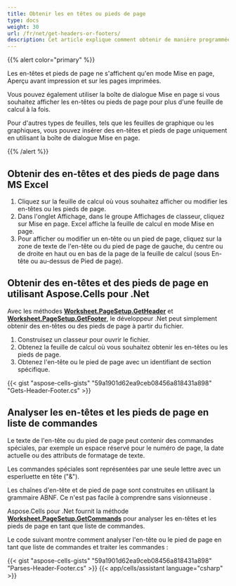 ```yaml
---
title: Obtenir les en têtes ou pieds de page
type: docs
weight: 30
url: /fr/net/get-headers-or-footers/
description: Cet article explique comment obtenir de manière programmée les en têtes et pieds de page à partir de fichiers Excel ou OpenOffice en utilisant l API C# ou la bibliothèque .NET.
---
```


{{% alert color="primary" %}}

Les en-têtes et pieds de page ne s'affichent qu'en mode Mise en page, Aperçu avant impression et sur les pages imprimées. 

Vous pouvez également utiliser la boîte de dialogue Mise en page si vous souhaitez afficher les en-têtes ou pieds de page pour plus d'une feuille de calcul à la fois. 

Pour d'autres types de feuilles, tels que les feuilles de graphique ou les graphiques, vous pouvez insérer des en-têtes et pieds de page uniquement en utilisant la boîte de dialogue Mise en page.

{{% /alert %}}

## **Obtenir des en-têtes et des pieds de page dans MS Excel**
1. Cliquez sur la feuille de calcul où vous souhaitez afficher ou modifier les en-têtes ou les pieds de page.
2. Dans l'onglet Affichage, dans le groupe Affichages de classeur, cliquez sur Mise en page.
  Excel affiche la feuille de calcul en mode Mise en page.
3. Pour afficher ou modifier un en-tête ou un pied de page, cliquez sur la zone de texte de l'en-tête ou du pied de page de gauche, du centre ou de droite en haut ou en bas de la page de la feuille de calcul (sous En-tête ou au-dessus de Pied de page).


## **Obtenir des en-têtes et des pieds de page en utilisant Aspose.Cells pour .Net**
Avec les méthodes [**Worksheet.PageSetup.GetHeader**](https://reference.aspose.com/cells/net/aspose.cells/pagesetup/getheader/) et [**Worksheet.PageSetup.GetFooter**](https://reference.aspose.com/cells/net/aspose.cells/pagesetup/getfooter/), le développeur .Net peut simplement obtenir des en-têtes ou des pieds de page à partir du fichier.

1. Construisez un classeur pour ouvrir le fichier.
2. Obtenez la feuille de calcul où vous souhaitez obtenir les en-têtes ou les pieds de page.
3. Obtenez l'en-tête ou le pied de page avec un identifiant de section spécifique.

{{< gist "aspose-cells-gists" "59a1901d62ea9ceb08456a818431a898" "Gets-Header-Footer.cs" >}}

## **Analyser les en-têtes et les pieds de page en liste de commandes**
Le texte de l'en-tête ou du pied de page peut contenir des commandes spéciales, par exemple un espace réservé pour le numéro de page, la date actuelle ou des attributs de formatage de texte.

Les commandes spéciales sont représentées par une seule lettre avec un esperluette en tête ("&").

Les chaînes d'en-tête et de pied de page sont construites en utilisant la grammaire ABNF. Ce n'est pas facile à comprendre sans visionneuse .

Aspose.Cells pour .Net fournit la méthode [**Worksheet.PageSetup.GetCommands**](https://reference.aspose.com/cells/net/aspose.cells/pagesetup/getcommands/) pour analyser les en-têtes et les pieds de page en tant que liste de commandes.

Le code suivant montre comment analyser l'en-tête ou le pied de page en tant que liste de commandes et traiter les commandes :

{{< gist "aspose-cells-gists" "59a1901d62ea9ceb08456a818431a898" "Parses-Header-Footer.cs" >}}
{{< app/cells/assistant language="csharp" >}}
